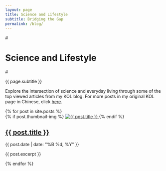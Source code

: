 ```yaml
---
layout: page
title: Science and Lifestyle
subtitle: Bridging the Gap
permalink: /blog/
---
```


#<h1 class="blog-page-title">Science and Lifestyle</h1>
#<p class="intro-subtitle">{{ page.subtitle }}</p>
<p class="intro-text">Explore the intersection of science and everyday living through some of the top viewed articles from my KOL blog. For more posts in my original KOL page in Chinese, click <a href="https://www.dealmoon.com/u/353625?type=guide">here</a>.</p>

<div class="posts-list">
  {% for post in site.posts %}
    <div class="post-preview">
      {% if post.thumbnail-img %}
        <a href="{{ post.url | relative_url }}" class="post-image">
          <img src="{{ post.thumbnail-img }}" alt="{{ post.title }}">
        </a>
      {% endif %}
      <h2 class="post-title">
        <a href="{{ post.url | relative_url }}">{{ post.title }}</a>
      </h2>
      <p class="post-meta">{{ post.date | date: "%B %d, %Y" }}</p>
      <p class="post-subtitle">{{ post.excerpt }}</p>
    </div>
  {% endfor %}
</div>
